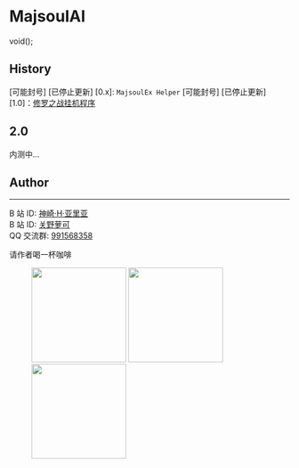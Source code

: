# MajsoulAI

void();

## History

[可能封号] [已停止更新] [0.x]: `MajsoulEx Helper`
[可能封号] [已停止更新] [1.0]：[修罗之战挂机程序](https://github.com/moxcomic/no-asura-no)

## 2.0

内测中...

## Author

---

B 站 ID: [神崎·H·亚里亚](https://space.bilibili.com/898411/)  
B 站 ID: [关野萝可](https://space.bilibili.com/612462792/)  
QQ 交流群: [991568358](https://jq.qq.com/?_wv=1027&k=3gaKRwqg)

请作者喝一杯咖啡

<figure class="third">
    <img src="https://moxcomic.github.io/wechat.png" width=170>
    <img src="https://moxcomic.github.io/alipay.png" width=170>
    <img src="https://moxcomic.github.io/qq.png" width=170>
</figure>
